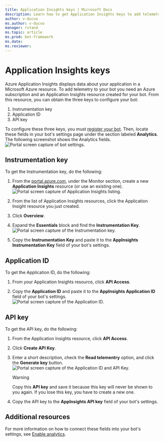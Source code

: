```yaml
---
title: Application Insights keys | Microsoft Docs
description: Learn how to get Application Insights keys to add telemetry to a bot.
author: v-ducvo
ms.author: v-ducvo
manager: rstand
ms.topic: article
ms.prod: bot-framework
ms.date: 
ms.reviewer: 
---
```


# Application Insights keys

Azure Application Insights displays data about your application in a Microsoft Azure resource. To add telemetry to your bot you need an Azure subscription and an Application Insights resource created for your bot. From this resource, you can obtain the three keys to configure your bot:

1. Instrumentation key
2. Application ID
3. API key

To configure these three keys, you must [register your bot](portal-register-bot.md). Then, locate these fields in your bot's settings page under the section labeled **Analytics**. The following screenshot shows the Analytics fields.
![Portal screen capture of bot settings.](~/media/portal-app-insights-analytics.png)

## Instrumentation key

To get the Instrumentation key, do the following:
1. From the [portal.azure.com](http://portal.azure.com), under the Monitor section, create a new **Application Insights** resource (or use an existing one).
![Portal screen capture of Application Insights listing.](~/media/portal-app-insights-add-new.png)

2. From the list of Application Insights resources, click the Application Insight resource you just created.

3. Click **Overview**.

4. Expand the **Essentials** block and find the **Instrumentation Key**. 
![Portal screen capture of the Instrumentation key.](~/media/portal-app-insights-instrumentation-key.png)

5. Copy the **Instrumentation Key** and paste it to the **AppInsights Instrumentation Key** field of your bot's settings.

## Application ID

To get the Application ID, do the following:
1. From your Application Insights resource, click **API Access**.

2. Copy the **Application ID** and paste it to the **AppInsights Application ID** field of your bot's settings. 
![Portal screen capture of the Application ID.](~/media/portal-app-insights-appid.png)

## API key

To get the API key, do the following:
1. From the Application Insights resource, click **API Access**.

2. Click **Create API Key**.

3. Enter a short description, check the **Read telementry** option, and click the **Generate key** button.
![Portal screen capture of the Application ID and API Key.](~/media/portal-app-insights-appid-apikey.png)

   > [!WARNING]
   > Copy this **API key** and save it because this key will never be shown to you again. If you lose this key, you have to create a new one.

4. Copy the API key to the **AppInsights API key** field of your bot's settings.

## Additional resources
For more information on how to connect these fields into your bot's settings, see [Enable analytics](~/portal-analytics-overview.md).